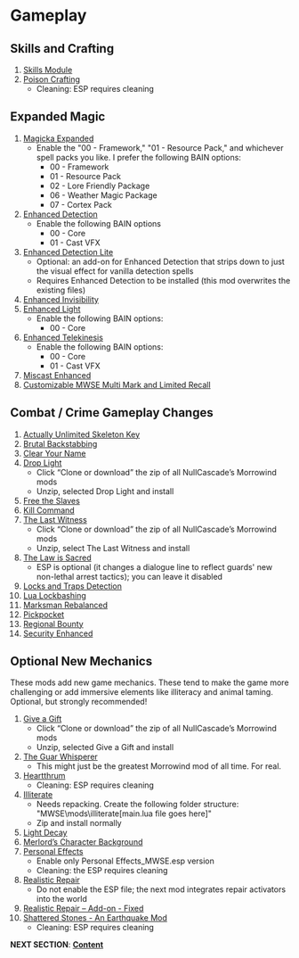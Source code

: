 # Gameplay 

## Skills and Crafting
1. [Skills Module](https://www.nexusmods.com/morrowind/mods/46034?)
1. [Poison Crafting](https://www.nexusmods.com/morrowind/mods/45729?)
	- Cleaning: ESP requires cleaning

## Expanded Magic
1. [Magicka Expanded](https://www.nexusmods.com/morrowind/mods/47111?)
	- Enable the "00 - Framework," "01 - Resource Pack," and whichever spell packs you like. I prefer the following BAIN options:
		- 00 - Framework
		- 01 - Resource Pack
		- 02 - Lore Friendly Package
		- 06 - Weather Magic Package
		- 07 - Cortex Pack
1. [Enhanced Detection](https://www.nexusmods.com/morrowind/mods/47480?)
	- Enable the following BAIN options
		- 00 - Core
		- 01 - Cast VFX
1. [Enhanced Detection Lite](https://www.nexusmods.com/morrowind/mods/48471?)
	- Optional: an add-on for Enhanced Detection that strips down to just the visual effect for vanilla detection spells
	- Requires Enhanced Detection to be installed (this mod overwrites the existing files)
1. [Enhanced Invisibility](https://www.nexusmods.com/morrowind/mods/47565?)
1. [Enhanced Light](https://www.nexusmods.com/morrowind/mods/47672?)
	- Enable the following BAIN options:
		- 00 - Core
1. [Enhanced Telekinesis](https://www.nexusmods.com/morrowind/mods/47534?)
	- Enable the following BAIN options:
		- 00 - Core
		- 01 - Cast VFX
1. [Miscast Enhanced](https://www.nexusmods.com/morrowind/mods/47948?)
1. [Customizable MWSE Multi Mark and Limited Recall](https://www.nexusmods.com/morrowind/mods/47065?)

## Combat / Crime Gameplay Changes
1. [Actually Unlimited Skeleton Key](https://www.nexusmods.com/morrowind/mods/47972?)
1. [Brutal Backstabbing](https://www.nexusmods.com/morrowind/mods/45890?)
1. [Clear Your Name](https://www.nexusmods.com/morrowind/mods/43786?)
1. [Drop Light](https://github.com/NullCascade/morrowind-mods)
	- Click “Clone or download” the zip of all NullCascade’s Morrowind mods
	- Unzip, selected Drop Light and install
1. [Free the Slaves](https://www.nexusmods.com/morrowind/mods/45191?)
1. [Kill Command](https://www.nexusmods.com/morrowind/mods/46723?)
1. [The Last Witness](https://github.com/NullCascade/morrowind-mods)
	- Click “Clone or download” the zip of all NullCascade’s Morrowind mods
	- Unzip, select The Last Witness and install
1. [The Law is Sacred](https://www.nexusmods.com/morrowind/mods/48130?)
	- ESP is optional (it changes a dialogue line to reflect guards' new non-lethal arrest tactics); you can leave it disabled
1. [Locks and Traps Detection](https://www.nexusmods.com/morrowind/mods/48528?)
1. [Lua Lockbashing](https://www.nexusmods.com/morrowind/mods/48544?)
1. [Marksman Rebalanced](https://www.nexusmods.com/morrowind/mods/46715?)
1. [Pickpocket](https://www.nexusmods.com/morrowind/mods/47581?)
1. [Regional Bounty](https://www.nexusmods.com/morrowind/mods/47285?)
1. [Security Enhanced](https://www.nexusmods.com/morrowind/mods/47038?)

## Optional New Mechanics
These mods add new game mechanics. These tend to make the game more challenging or add immersive elements like illiteracy and animal taming. Optional, but strongly recommended!
1. [Give a Gift](https://github.com/NullCascade/morrowind-mods)
	- Click “Clone or download” the zip of all NullCascade’s Morrowind mods
	- Unzip, selected Give a Gift and install
1. [The Guar Whisperer](https://www.nexusmods.com/morrowind/mods/48247?)
	- This might just be the greatest Morrowind mod of all time. For real.
1. [Heartthrum](https://www.nexusmods.com/morrowind/mods/47178?)
	- Cleaning: ESP requires cleaning
1. [Illiterate](https://www.nexusmods.com/morrowind/mods/46600?)
	- Needs repacking. Create the following folder structure: "MWSE\mods\illiterate\[main.lua file goes here]"
	- Zip and install normally
1. [Light Decay](https://www.nexusmods.com/morrowind/mods/46671?)
1. [Merlord’s Character Background](https://www.nexusmods.com/morrowind/mods/46795?)
1. [Personal Effects](https://www.nexusmods.com/morrowind/mods/45338?)
	- Enable only Personal Effects_MWSE.esp version
	- Cleaning: the ESP requires cleaning
1. [Realistic Repair](https://www.nexusmods.com/morrowind/mods/46673?)
	- Do not enable the ESP file; the next mod integrates repair activators into the world
1. [Realistic Repair – Add-on - Fixed](https://mega.nz/file/HlRyzQQL#54F5B_laHzQSCuekUmDDm0145E4wuodPA-XLoCbNG8A)
1. [Shattered Stones - An Earthquake Mod](https://www.nexusmods.com/morrowind/mods/45105?)
	- Cleaning: ESP requires cleaning


**NEXT SECTION**:
[**Content**](https://github.com/doublemoulinet/Morrowind-Modular-Mod-Guide/blob/master/CONTENT.md)